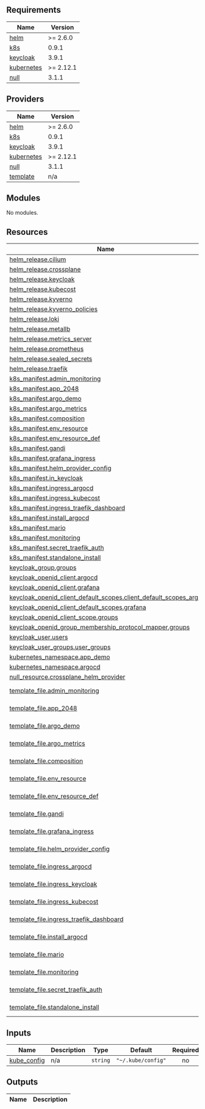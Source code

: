 ## Requirements

| Name | Version |
|------|---------|
| <a name="requirement_helm"></a> [helm](#requirement\_helm) | >= 2.6.0 |
| <a name="requirement_k8s"></a> [k8s](#requirement\_k8s) | 0.9.1 |
| <a name="requirement_keycloak"></a> [keycloak](#requirement\_keycloak) | 3.9.1 |
| <a name="requirement_kubernetes"></a> [kubernetes](#requirement\_kubernetes) | >= 2.12.1 |
| <a name="requirement_null"></a> [null](#requirement\_null) | 3.1.1 |

## Providers

| Name | Version |
|------|---------|
| <a name="provider_helm"></a> [helm](#provider\_helm) | >= 2.6.0 |
| <a name="provider_k8s"></a> [k8s](#provider\_k8s) | 0.9.1 |
| <a name="provider_keycloak"></a> [keycloak](#provider\_keycloak) | 3.9.1 |
| <a name="provider_kubernetes"></a> [kubernetes](#provider\_kubernetes) | >= 2.12.1 |
| <a name="provider_null"></a> [null](#provider\_null) | 3.1.1 |
| <a name="provider_template"></a> [template](#provider\_template) | n/a |

## Modules

No modules.

## Resources

| Name | Type |
|------|------|
| [helm_release.cilium](https://registry.terraform.io/providers/hashicorp/helm/latest/docs/resources/release) | resource |
| [helm_release.crossplane](https://registry.terraform.io/providers/hashicorp/helm/latest/docs/resources/release) | resource |
| [helm_release.keycloak](https://registry.terraform.io/providers/hashicorp/helm/latest/docs/resources/release) | resource |
| [helm_release.kubecost](https://registry.terraform.io/providers/hashicorp/helm/latest/docs/resources/release) | resource |
| [helm_release.kyverno](https://registry.terraform.io/providers/hashicorp/helm/latest/docs/resources/release) | resource |
| [helm_release.kyverno_policies](https://registry.terraform.io/providers/hashicorp/helm/latest/docs/resources/release) | resource |
| [helm_release.loki](https://registry.terraform.io/providers/hashicorp/helm/latest/docs/resources/release) | resource |
| [helm_release.metallb](https://registry.terraform.io/providers/hashicorp/helm/latest/docs/resources/release) | resource |
| [helm_release.metrics_server](https://registry.terraform.io/providers/hashicorp/helm/latest/docs/resources/release) | resource |
| [helm_release.prometheus](https://registry.terraform.io/providers/hashicorp/helm/latest/docs/resources/release) | resource |
| [helm_release.sealed_secrets](https://registry.terraform.io/providers/hashicorp/helm/latest/docs/resources/release) | resource |
| [helm_release.traefik](https://registry.terraform.io/providers/hashicorp/helm/latest/docs/resources/release) | resource |
| [k8s_manifest.admin_monitoring](https://registry.terraform.io/providers/banzaicloud/k8s/0.9.1/docs/resources/manifest) | resource |
| [k8s_manifest.app_2048](https://registry.terraform.io/providers/banzaicloud/k8s/0.9.1/docs/resources/manifest) | resource |
| [k8s_manifest.argo_demo](https://registry.terraform.io/providers/banzaicloud/k8s/0.9.1/docs/resources/manifest) | resource |
| [k8s_manifest.argo_metrics](https://registry.terraform.io/providers/banzaicloud/k8s/0.9.1/docs/resources/manifest) | resource |
| [k8s_manifest.composition](https://registry.terraform.io/providers/banzaicloud/k8s/0.9.1/docs/resources/manifest) | resource |
| [k8s_manifest.env_resource](https://registry.terraform.io/providers/banzaicloud/k8s/0.9.1/docs/resources/manifest) | resource |
| [k8s_manifest.env_resource_def](https://registry.terraform.io/providers/banzaicloud/k8s/0.9.1/docs/resources/manifest) | resource |
| [k8s_manifest.gandi](https://registry.terraform.io/providers/banzaicloud/k8s/0.9.1/docs/resources/manifest) | resource |
| [k8s_manifest.grafana_ingress](https://registry.terraform.io/providers/banzaicloud/k8s/0.9.1/docs/resources/manifest) | resource |
| [k8s_manifest.helm_provider_config](https://registry.terraform.io/providers/banzaicloud/k8s/0.9.1/docs/resources/manifest) | resource |
| [k8s_manifest.in_keycloak](https://registry.terraform.io/providers/banzaicloud/k8s/0.9.1/docs/resources/manifest) | resource |
| [k8s_manifest.ingress_argocd](https://registry.terraform.io/providers/banzaicloud/k8s/0.9.1/docs/resources/manifest) | resource |
| [k8s_manifest.ingress_kubecost](https://registry.terraform.io/providers/banzaicloud/k8s/0.9.1/docs/resources/manifest) | resource |
| [k8s_manifest.ingress_traefik_dashboard](https://registry.terraform.io/providers/banzaicloud/k8s/0.9.1/docs/resources/manifest) | resource |
| [k8s_manifest.install_argocd](https://registry.terraform.io/providers/banzaicloud/k8s/0.9.1/docs/resources/manifest) | resource |
| [k8s_manifest.mario](https://registry.terraform.io/providers/banzaicloud/k8s/0.9.1/docs/resources/manifest) | resource |
| [k8s_manifest.monitoring](https://registry.terraform.io/providers/banzaicloud/k8s/0.9.1/docs/resources/manifest) | resource |
| [k8s_manifest.secret_traefik_auth](https://registry.terraform.io/providers/banzaicloud/k8s/0.9.1/docs/resources/manifest) | resource |
| [k8s_manifest.standalone_install](https://registry.terraform.io/providers/banzaicloud/k8s/0.9.1/docs/resources/manifest) | resource |
| [keycloak_group.groups](https://registry.terraform.io/providers/mrparkers/keycloak/3.9.1/docs/resources/group) | resource |
| [keycloak_openid_client.argocd](https://registry.terraform.io/providers/mrparkers/keycloak/3.9.1/docs/resources/openid_client) | resource |
| [keycloak_openid_client.grafana](https://registry.terraform.io/providers/mrparkers/keycloak/3.9.1/docs/resources/openid_client) | resource |
| [keycloak_openid_client_default_scopes.client_default_scopes_argo](https://registry.terraform.io/providers/mrparkers/keycloak/3.9.1/docs/resources/openid_client_default_scopes) | resource |
| [keycloak_openid_client_default_scopes.grafana](https://registry.terraform.io/providers/mrparkers/keycloak/3.9.1/docs/resources/openid_client_default_scopes) | resource |
| [keycloak_openid_client_scope.groups](https://registry.terraform.io/providers/mrparkers/keycloak/3.9.1/docs/resources/openid_client_scope) | resource |
| [keycloak_openid_group_membership_protocol_mapper.groups](https://registry.terraform.io/providers/mrparkers/keycloak/3.9.1/docs/resources/openid_group_membership_protocol_mapper) | resource |
| [keycloak_user.users](https://registry.terraform.io/providers/mrparkers/keycloak/3.9.1/docs/resources/user) | resource |
| [keycloak_user_groups.user_groups](https://registry.terraform.io/providers/mrparkers/keycloak/3.9.1/docs/resources/user_groups) | resource |
| [kubernetes_namespace.app_demo](https://registry.terraform.io/providers/hashicorp/kubernetes/latest/docs/resources/namespace) | resource |
| [kubernetes_namespace.argocd](https://registry.terraform.io/providers/hashicorp/kubernetes/latest/docs/resources/namespace) | resource |
| [null_resource.crossplane_helm_provider](https://registry.terraform.io/providers/hashicorp/null/3.1.1/docs/resources/resource) | resource |
| [template_file.admin_monitoring](https://registry.terraform.io/providers/hashicorp/template/latest/docs/data-sources/file) | data source |
| [template_file.app_2048](https://registry.terraform.io/providers/hashicorp/template/latest/docs/data-sources/file) | data source |
| [template_file.argo_demo](https://registry.terraform.io/providers/hashicorp/template/latest/docs/data-sources/file) | data source |
| [template_file.argo_metrics](https://registry.terraform.io/providers/hashicorp/template/latest/docs/data-sources/file) | data source |
| [template_file.composition](https://registry.terraform.io/providers/hashicorp/template/latest/docs/data-sources/file) | data source |
| [template_file.env_resource](https://registry.terraform.io/providers/hashicorp/template/latest/docs/data-sources/file) | data source |
| [template_file.env_resource_def](https://registry.terraform.io/providers/hashicorp/template/latest/docs/data-sources/file) | data source |
| [template_file.gandi](https://registry.terraform.io/providers/hashicorp/template/latest/docs/data-sources/file) | data source |
| [template_file.grafana_ingress](https://registry.terraform.io/providers/hashicorp/template/latest/docs/data-sources/file) | data source |
| [template_file.helm_provider_config](https://registry.terraform.io/providers/hashicorp/template/latest/docs/data-sources/file) | data source |
| [template_file.ingress_argocd](https://registry.terraform.io/providers/hashicorp/template/latest/docs/data-sources/file) | data source |
| [template_file.ingress_keycloak](https://registry.terraform.io/providers/hashicorp/template/latest/docs/data-sources/file) | data source |
| [template_file.ingress_kubecost](https://registry.terraform.io/providers/hashicorp/template/latest/docs/data-sources/file) | data source |
| [template_file.ingress_traefik_dashboard](https://registry.terraform.io/providers/hashicorp/template/latest/docs/data-sources/file) | data source |
| [template_file.install_argocd](https://registry.terraform.io/providers/hashicorp/template/latest/docs/data-sources/file) | data source |
| [template_file.mario](https://registry.terraform.io/providers/hashicorp/template/latest/docs/data-sources/file) | data source |
| [template_file.monitoring](https://registry.terraform.io/providers/hashicorp/template/latest/docs/data-sources/file) | data source |
| [template_file.secret_traefik_auth](https://registry.terraform.io/providers/hashicorp/template/latest/docs/data-sources/file) | data source |
| [template_file.standalone_install](https://registry.terraform.io/providers/hashicorp/template/latest/docs/data-sources/file) | data source |

## Inputs

| Name | Description | Type | Default | Required |
|------|-------------|------|---------|:--------:|
| <a name="input_kube_config"></a> [kube\_config](#input\_kube\_config) | n/a | `string` | `"~/.kube/config"` | no |

## Outputs

| Name | Description |
|------|-------------|
